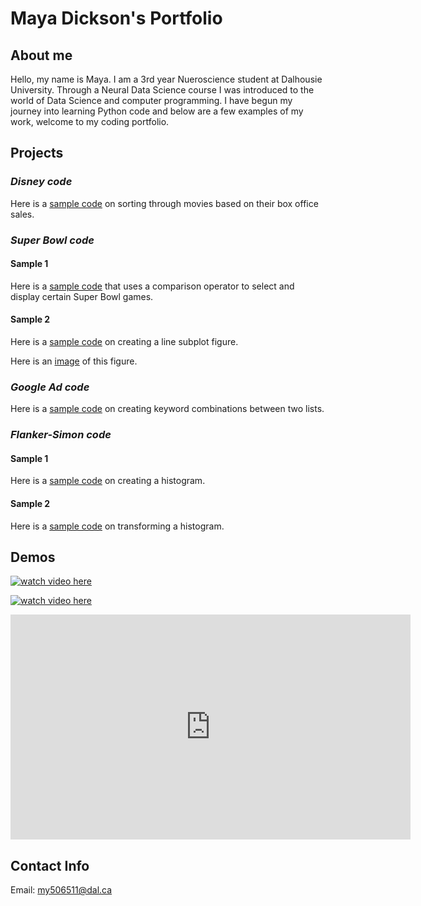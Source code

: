 # Maya Dickson's Portfolio

## About me
Hello, my name is Maya. I am a 3rd year Nueroscience student at Dalhousie University. Through a Neural Data Science course I was introduced to the world of Data Science and computer programming. I have begun my journey into learning Python code and below are a few examples of my work, welcome to my coding portfolio.

## Projects
### *Disney code*

Here is a [sample code](DisneyC.md) on sorting through movies based on their box office sales.

### *Super Bowl code*

#### Sample 1

Here is a [sample code](SuB.md) that uses a comparison operator to select and display certain Super Bowl games.

#### Sample 2

Here is a [sample code](SB_code.md) on creating a line subplot figure.

Here is an [image](42B11AD1-4A12-43D4-B500-C2206E5431CC.jpeg) of this figure.

### *Google Ad code*

Here is a [sample code](Code3.md) on creating keyword combinations between two lists.

### *Flanker-Simon code*

#### Sample 1

Here is a [sample code](A3_H.md) on creating a histogram.

#### Sample 2

Here is a [sample code](A3_H2.md) on transforming a histogram.

## Demos

[![watch video here](https://web.microsoftstream.com/video/cd782b61-2938-41ad-896f-1af8ef61b659?channelId=f46c0857-931c-41ab-99a8-cb2276aff333/maxresdefault.jpg)](https://web.microsoftstream.com/video/cd782b61-2938-41ad-896f-1af8ef61b659?channelId=f46c0857-931c-41ab-99a8-cb2276aff333) 

[![watch video here](https://web.microsoftstream.com/video/1b93f2a5-211e-480a-83ba-f95f6ae691b7?list=studio/maxresdefault.jpg)](https://web.microsoftstream.com/video/1b93f2a5-211e-480a-83ba-f95f6ae691b7?list=studio)

<iframe width="640" height="360" src="https://web.microsoftstream.com/embed/video/cd782b61-2938-41ad-896f-1af8ef61b659?autoplay=false&amp;showinfo=true" allowfullscreen style="border:none;"></iframe>

## Contact Info
Email:
[my506511@dal.ca](mailto:my506511@dal.ca)
